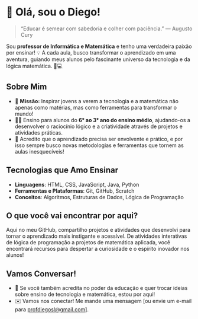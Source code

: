 <!--- - 👋 Hi, I’m @ProfDiegoSL
- 👀 I’m interested in ...
- 🌱 I’m currently learning ...
- 💞️ I’m looking to collaborate on ...
- 📫 How to reach me ...
- 😄 Pronouns: ...
- ⚡ Fun fact: ...
--->
<!---
ProfDiegoSL/ProfDiegoSL is a ✨ special ✨ repository because its `README.md` (this file) appears on your GitHub profile.
You can click the Preview link to take a look at your changes.
--->
# 👋 Olá, sou o Diego!

> “Educar é semear com sabedoria e colher com paciência.” — Augusto Cury

Sou **professor de Informática e Matemática** e tenho uma verdadeira paixão por ensinar! 💡 A cada aula, busco transformar o aprendizado em uma aventura, guiando meus alunos pelo fascinante universo da tecnologia e da lógica matemática. 📐💻

## Sobre Mim
- 🚀 **Missão:** Inspirar jovens a verem a tecnologia e a matemática não apenas como matérias, mas como ferramentas para transformar o mundo!
- 👨‍🏫 Ensino para alunos do **6° ao 3° ano do ensino médio**, ajudando-os a desenvolver o raciocínio lógico e a criatividade através de projetos e atividades práticas.
- 🌟 Acredito que o aprendizado precisa ser envolvente e prático, e por isso sempre busco novas metodologias e ferramentas que tornem as aulas inesquecíveis!

## Tecnologias que Amo Ensinar
- **Linguagens**: HTML, CSS, JavaScript, Java, Python
- **Ferramentas e Plataformas**: Git, GitHub, Scratch
- **Conceitos**: Algoritmos, Estruturas de Dados, Lógica de Programação

## O que você vai encontrar por aqui?
Aqui no meu GitHub, compartilho projetos e atividades que desenvolvi para tornar o aprendizado mais instigante e acessível. De atividades interativas de lógica de programação a projetos de matemática aplicada, você encontrará recursos para despertar a curiosidade e o espírito inovador nos alunos!

## Vamos Conversar!
- 💬 Se você também acredita no poder da educação e quer trocar ideias sobre ensino de tecnologia e matemática, estou por aqui!
- ✉️ Vamos nos conectar! Me mande uma mensagem [ou envie um e-mail para profdiegosl@gmail.com].
